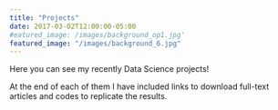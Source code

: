 ```yaml
---
title: "Projects"
date: 2017-03-02T12:00:00-05:00
#eatured_image: /images/background_op1.jpg'
featured_image: "/images/background_6.jpg"
---
```

Here you can see my recently Data Science projects!

At the end of each of them I have included links to download full-text articles and codes to replicate the results.
